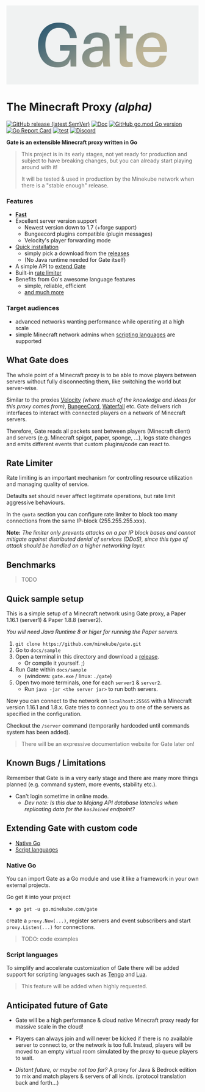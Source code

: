 ![Logo](docs/images/cover3.png)

# The Minecraft Proxy _(alpha)_

[![GitHub release (latest SemVer)](https://img.shields.io/github/v/release/minekube/gate?sort=semver)](https://github.com/minekube/gate/releases)
[![Doc](https://img.shields.io/badge/go.dev-reference-007d9c?logo=go)](https://pkg.go.dev/go.minekube.com/gate)
[![GitHub go.mod Go version](https://img.shields.io/github/go-mod/go-version/minekube/gate?logo=go)](https://golang.org/doc/devel/release.html)
[![Go Report Card](https://goreportcard.com/badge/go.minekube.com/gate)](https://goreportcard.com/report/go.minekube.com/gate)
[![test](https://github.com/minekube/gate/workflows/test/badge.svg)](https://github.com/minekube/gate/actions?query=workflow%3Atest)
[![Discord](https://img.shields.io/discord/633708750032863232?logo=discord)](https://discord.gg/6vMDqWE)

**Gate is an extensible Minecraft proxy written in Go**

> This project is in its early stages, not yet ready for production and
> subject to have breaking changes,
> but you can already start playing around with it!
>
> It will be tested & used in production by the Minekube network when
> there is a "stable enough" release.

### Features

- [**Fast**](#benchmarks)
- Excellent server version support
    - Newest version down to 1.7 (+forge support)
    - Bungeecord plugins compatible (plugin messages)
    - Velocity's player forwarding mode
- [Quick installation](#quick-sample-setup)
    - simply pick a download from the [releases](https://github.com/minekube/gate/releases)
    - (No Java runtime needed for Gate itself)
- A simple API to [extend Gate](#extending-gate-with-custom-code)
- Built-in [rate limiter](#rate-limiter)
- Benefits from Go's awesome language features
    - simple, reliable, efficient
    - [and much more](https://golang.org/)

### Target audiences
- advanced networks wanting performance while operating at a high scale
- simple Minecraft network admins when [scripting languages](#script-languages)
are supported


## What Gate does

The whole point of a Minecraft proxy is to be able to
move players between servers without fully disconnecting them,
like switching the world but server-wise.

Similar to the proxies
[Velocity](https://github.com/VelocityPowered/Velocity)
_(where much of the knowledge and ideas for this proxy comes from)_,
[BungeeCord](https://github.com/SpigotMC/BungeeCord),
[Waterfall](https://github.com/PaperMC/Waterfall) etc.
Gate delivers rich interfaces to interact with connected players
on a network of Minecraft servers.

Therefore, Gate reads all packets sent between
players (Minecraft client) and servers (e.g. Minecraft spigot, paper, sponge, ...),
logs state changes and emits different events that 
custom plugins/code can react to.

## Rate Limiter

Rate limiting is an important mechanism for controlling
resource utilization and managing quality of service.

Defaults set should never affect legitimate operations,
but rate limit aggressive behaviours.

In the `quota` section you can configure rate limiter
to block too many connections from the same IP-block (255.255.255.xxx).
    
**Note:** _The limiter only prevents attacks on a per IP block bases
and cannot mitigate against distributed denial of services (DDoS), since this type
of attack should be handled on a higher networking layer._
    
## Benchmarks

> TODO

## Quick sample setup

This is a simple setup of a Minecraft network using Gate proxy,
a Paper 1.16.1 (server1) & Paper 1.8.8 (server2).

_You will need Java Runtime 8 or higer for running the Paper servers._

1. `git clone https://github.com/minekube/gate.git`
2. Go to `docs/sample`
3. Open a terminal in this directory
and download a [release](https://github.com/minekube/gate/releases).
    - Or compile it yourself. ;)
4. Run Gate within `docs/sample`
    - (windows: `gate.exe` / linux: `./gate`)
5. Open two more terminals, one for each `server1` & `server2`.
    - Run `java -jar <the server jar>` to run both servers.
    
Now you can connect to the network on `localhost:25565`
with a Minecraft version 1.16.1 and 1.8.x.
Gate tries to connect you to one of the servers as specified in the configuration.

Checkout the `/server` command
(temporarily hardcoded until commands system has been added).

> There will be an expressive documentation website for Gate later on!

## Known Bugs / Limitations

Remember that Gate is in a very early stage and there are many
more things planned (e.g. command system, more events, stability etc.).

- Can't login sometime in online mode.
  - _Dev note: Is this due to Mojang API database latencies when
 replicating data for the `hasJoined` endpoint?_

## Extending Gate with custom code

- [Native Go](#native-go)
- [Script languages](#script-languages)

### Native Go

You can import Gate as a Go module and use it like a framework
in your own external projects.

Go get it into your project
- `go get -u go.minekube.com/gate`


create a `proxy.New(...)`, register servers and event subscribers and start
`proxy.Listen(...)` for connections.

> TODO: code examples

### Script languages

To simplify and accelerate customization of Gate there
will be added support for scripting languages such as
[Tengo](https://github.com/d5/tengo) and
[Lua](https://github.com/yuin/gopher-lua).

> This feature will be added when highly requested.

## Anticipated future of Gate

- Gate will be a high performance & cloud native Minecraft proxy
ready for massive scale in the cloud!

- Players can always join and will never be kicked if there is
no available server to connect to, or the network is too full.
Instead, players will be moved to an empty virtual room simulated
by the proxy to queue players to wait.

- _Distant future, or maybe not too far?_ A proxy for Java & Bedrock edition to mix and match players & servers of all kinds.
(protocol translation back and forth...)